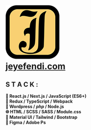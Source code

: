 # [![Logo](./jeyefendi.png)](https://www.jeyefendi.com)<br>[jeyefendi.com](https://www.jeyefendi.com)
## S T A C K :
<b>
🚀 React.js / Next.js / JavaScript (ES6+)<br>
💠 Redux / TypeScript / Webpack<br>
🧩 Wordpress / <i>php</i> / Node.js<br>
🌐 HTML / SCSS / SASS / Module.css<br>
🍭 Material UI / Tailwind / Bootstrap<br>
🎨 Figma / Adobe Ps
</b>
